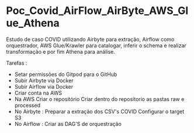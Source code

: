# Poc_Covid_AirFlow_AirByte_AWS_Glue_Athena
Estudo de caso COVID utilizando Airbyte para extração, Airflow como orquestrador, AWS Glue/Krawler para catalogar, inferir o schema e realizar transformação e por fim Athena para análise. 

Tarefas :

- Setar permissões do Gitpod para o GitHub
- Subir Airbyte via Docker
- Subir Airflow via Docker
- Criar conta na AWS
- Na AWS
    Criar o repositório
    Criar dentro do repositorio as pastas raw e processed
- No Airbyte :
    Preparar a extração dos CSV's COVID
    Configurar o target S3
- No Airflow :
    Criar as DAG'S de orquestração
